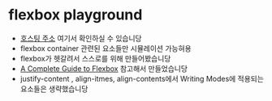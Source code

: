 # flexbox playground

- [호스팅 주소](https://moonheekim0118.github.io/flexbox-playground/) 여기서 확인하실 수 있습니당
- flexbox container 관련된 요소들만 시뮬레이션 가능혀용
- flexbox가 헷갈려서 스스로를 위해 만들어봤습니당
- [A Complete Guide to Flexbox](https://css-tricks.com/snippets/css/a-guide-to-flexbox/) 참고해서 만들었습니당
- justify-content , align-itmes, align-contents에서 Writing Modes에 적용되는 요소들은 생략했습니당

<br/>